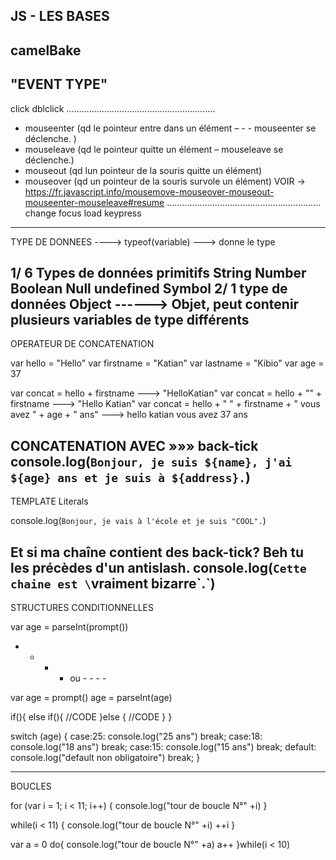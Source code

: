 JS - LES BASES
---------------------------------------------
camelBake
----------------------------------------------
"EVENT TYPE"
-------------
click
dblclick
...........................................................
- mouseenter  (qd  le pointeur entre dans un élément – - - mouseenter se déclenche. )
- mouseleave  (qd le pointeur quitte un élément – mouseleave se déclenche.)
- mouseout    (qd lun pointeur de la souris quitte un élément)
- mouseover   (qd un pointeur de la souris survole un élément)
VOIR → https://fr.javascript.info/mousemove-mouseover-mouseout-mouseenter-mouseleave#resume
.............................................................
change
focus
load
keypress
----------------------------------------------
TYPE DE DONNEES ----> typeof(variable) ---> donne le type

1/ 6 Types de données primitifs
String
Number  
Boolean
Null
undefined
Symbol
2/ 1 type de données Object
    ------> Objet, peut contenir plusieurs variables de type différents
----------------------------------------------
OPERATEUR DE CONCATENATION

var hello = "Hello"
var firstname = "Katian"
var lastname = "Kibio"
var age = 37

var concat = hello + firstname ---> "HelloKatian"
var concat = hello + "" + firstname ---> "Hello Katian"
var concat = hello + " " + firstname + " vous avez " + age + " ans" ---> hello katian vous avez 37 ans

CONCATENATION AVEC »»» back-tick
console.log(`Bonjour, je suis ${name}, j'ai ${age} ans et je suis à ${address}.`)
----------------------------------------------
TEMPLATE Literals

console.log(`Bonjour, je vais à l'école et je suis "COOL".`)

Et si ma chaîne contient des back-tick? Beh tu les précèdes d'un antislash.
console.log(`Cette chaine est \`vraiment bizarre\`.`)
----------------------------------------------
STRUCTURES CONDITIONNELLES
<!-- Nous avons pour variable 'age' -->
var age = parseInt(prompt())
 - - - - ou - - - -
 <!-- autre manière de faire cette variable -->
var age = prompt()
age = parseInt(age) 


<!-- condition if -->
if(){
    else if(){
        //CODE
    }else {
        //CODE
    }
}
<!-- condition switch case -->
switch (age) {
    case:25:
        console.log("25 ans")
        break;
    case:18:
        console.log("18 ans")
        break;
    case:15:
        console.log("15 ans")
        break;
    default:
        console.log("default non obligatoire")
        break;
}

----------------------------------------------
BOUCLES

<!-- for -->
for (var i = 1; i < 11; i++) {
    console.log("tour de boucle N°" +i)
}
<!-- while -->
while(i < 11) {
    console.log("tour de boucle N°" +i)
    ++i
}
<!--do while -->
var a = 0 <!-- on entrera au moins une fois -->
do{
	console.log("tour de boucle N°" +a)
    a++
}while(i < 10) <!-- tant que c'est infèrieur à 10 je rentre dans la boucle -->

